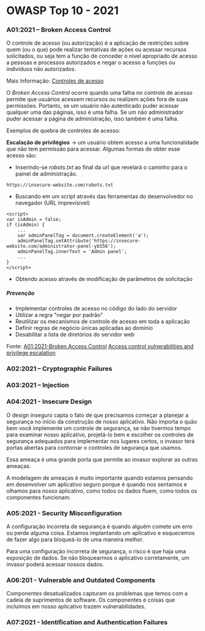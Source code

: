 # OWASP Top 10 - 2021

### A01:2021 – Broken Access Control

O controle de acesso (ou autorização) é a aplicação de restrições sobre quem (ou o que) pode realizar tentativas de ações ou acessar recursos solicitados, ou seja tem a função de conceder o nível apropriado de acesso a pessoas e processos autorizados e negar o acesso a funções ou indivíduos não autorizados. 

Mais Informação:
[Controles de acesso](https://github.com/brunoesm07/Cybersecurity_notes_and_summaries/blob/main/Certifica%C3%A7%C3%B5es_em_Cybersecurity/CERTIFIED%20IN%20CYBERSECURITY%20(CC)%20-%20(ISC)%C2%B2/Cap%C3%ADtulo%203%20Controle%20de%20acesso.md)

O *Broken Access Control* ocorre quando uma falha no controle de acesso permite que usuários acessem recursos ou realizem ações fora de suas permissões. Portanto, se um usuário não autenticado puder acessar qualquer uma das páginas, isso é uma falha. Se um não administrador puder acessar a página de administração, isso também é uma falha.

Exemplos de quebra de controles de acesso:

**Escalação de privilégios** -> um usuário obtem acesso a uma funcionalidade que não tem permissão para acessar. Algumas formas de obter esse acesso são:
- Inserindo-se *robots.txt* ao final da url que revelará o caminho para o painel de administração.
````
https://insecure-website.com/robots.txt
````
- Buscando em um script através das ferramentas do desenvolvedor no navegador (URL imprevisivel)
````
<script> 
var isAdmin = false; 
if (isAdmin) { 
	...
	var adminPanelTag = document.createElement('a');
	adminPanelTag.setAttribute('https://insecure-website.com/administrator-panel-yb556');
	adminPanelTag.innerText = 'Admin panel'; 
	... 
} 
</script>
````
- Obtendo acesso através de modificação de parâmetros de solicitação
 
##### Prevenção

- Implementar controles de acesso no código do lado do servidor
- Utilizar a regra "negar por padrão"
- Reutilizar os mecanismos de controle de acesso em toda a aplicação
- Definir regras de negócio únicas aplicadas ao domínio
- Desabilitar a lista de diretórios do servidor web

Fonte:
[A01:2021-Broken Access Control](https://owasp.org/Top10/A01_2021-Broken_Access_Control/)
[Access control vulnerabilities and privilege escalation](https://portswigger.net/web-security/access-control)

### A02:2021 – Cryptographic Failures

### A03:2021 – Injection

### A04:2021 - Insecure Design

O design inseguro capta o fato de que precisamos começar a planejar a segurança no início da construção de nosso aplicativo. Não importa o quão bem você implemente um controle de segurança, se não tivermos tempo para examinar nosso aplicativo, projetá-lo bem e escolher os controles de segurança adequados para implementar nos lugares certos, o invasor terá portas abertas para contornar o controles de segurança que usamos.

Essa ameaça é uma grande porta que permite ao invasor explorar as outras ameaças.

A modelagem de ameaças é muito importante quando estamos pensando em desenvolver um aplicativo seguro porque é quando nos sentamos e olhamos para nosso aplicativo, como todos os dados fluem, como todos os componentes funcionam.

### A05:2021 - Security Misconfiguration

A configuração incorreta de segurança é quando alguém comete um erro ou perde alguma coisa. Estamos implantando um aplicativo e esquecemos de fazer algo para bloqueá-lo de uma maneira melhor.

Para uma configuração incorreta de segurança, o risco é que haja uma exposição de dados. Se não bloquearmos o aplicativo corretamente, um invasor poderá acessar nossos dados.

### A06:201 - Vulnerable and Outdated Components

Componentes desatualizados capturam os problemas que temos com a cadeia de suprimentos de software. Os componentes e coisas que incluímos em nosso aplicativo trazem vulnerabilidades.

### A07:2021 - Identification and Authentication Failures 




  
